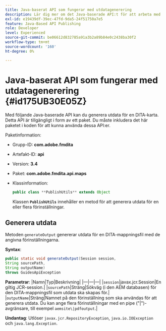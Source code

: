 ```yaml
---
title: Java-baserat API som fungerar med utdatagenerering
description: Lär dig mer om det Java-baserade API:t för att arbeta med generering av utdata
exl-id: e19439df-39ec-47fd-9da5-24f51750a7e5
feature: Java-Based API Publishing
role: Developer
level: Experienced
source-git-commit: be06612d832785a91a3b2a89b84e0c2438ba30f2
workflow-type: tm+mt
source-wordcount: '160'
ht-degree: 0%

---
```


# Java-baserat API som fungerar med utdatagenerering {#id175UB30E05Z}

Med följande Java-baserade API kan du generera utdata för en DITA-karta. Detta API är tillgängligt i form av ett paket. Du måste inkludera det här paketet i koden för att kunna använda dessa API:er.

Paketinformation:

- Grupp-ID: **com.adobe.fmdita**

- Artefakt-ID: **api**

- Version: **3.4**

- Paket: ****com.adobe.fmdita.api.maps****

- Klassinformation:

  ```JAVA
  public class **PublishUtils** extends Object
  ```

  Klassen **`PublishUtils`** innehåller en metod för att generera utdata för en eller flera förinställningar.


## Generera utdata

Metoden ``generateOutput`` genererar utdata för en DITA-mappningsfil med de angivna förinställningarna.

**Syntax**:

```JAVA
public static void generateOutput(Session session,
String sourcePath,
String outputName)
throws GuidesApiException
```

**Parametrar**:
|Namn|Typ|Beskrivning|
|—|—|—|
|`session`|javax.jcr.Session|En giltig JCR-session.|
|``sourcePath``|Sträng|Sökväg \(i den AEM databasen\) för den DITA-mappningsfil som utdata ska skapas för.|
|``outputName``|Sträng|Namnet på den förinställning som ska användas för att generera utdata. Du kan ange flera förinställningar med en pipe \(&quot;\|&quot;\)-avgränsare, till exempel `aemsite\|pdfoutput`.|

**Undantag**:
Utlöser ``javax.jcr.RepositoryException``, `java.io.IOException` och `java.lang.Exception`.
